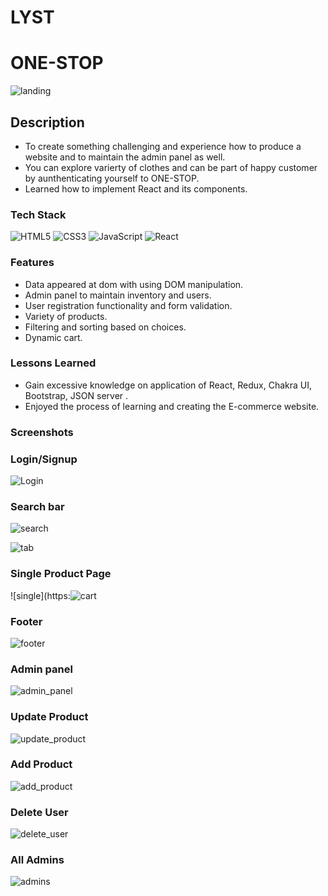 # LYST

# ONE-STOP

![landing](https://user-images.githubusercontent.com/105916551/205904443-0f7bb6eb-a06e-4e4c-8926-c104040ddb79.png)


## Description

- To create something challenging and experience how to produce a website and to maintain the admin panel as well.
- You can explore varierty of clothes and can be part of happy customer by aunthenticating yourself to ONE-STOP.
- Learned how to implement React and its components.

### Tech Stack


![HTML5](https://img.shields.io/badge/html5-%23E34F26.svg?style=for-the-badge&logo=html5&logoColor=white)
![CSS3](https://img.shields.io/badge/css3-%231572B6.svg?style=for-the-badge&logo=css3&logoColor=white)
![JavaScript](https://img.shields.io/badge/javascript-%23323330.svg?style=for-the-badge&logo=javascript&logoColor=%23F7DF1E)
![React](https://img.shields.io/badge/react-%230769AD.svg?style=for-the-badge&logo=react&logoColor=white)


### Features 
- Data appeared at dom with using DOM manipulation.
- Admin panel to maintain inventory and users.
- User registration functionality and form validation.
- Variety of products.
- Filtering and sorting based on choices.
- Dynamic cart. 


### Lessons Learned

- Gain excessive knowledge on application of React, Redux, Chakra UI, Bootstrap, JSON server .
- Enjoyed the process of learning and creating the E-commerce website.


### Screenshots

### Login/Signup

![Login](https://user-images.githubusercontent.com/105916551/205904712-25419e8c-86ac-474a-b6e9-bc8669342201.png)

### Search bar

![search](https://user-images.githubusercontent.com/105916551/205904844-6d67d03e-393b-4db5-b612-af684ed61868.png)

![tab](https://user-images.githubusercontent.com/105916551/205904874-765757e7-c634-4873-a2f3-f9176457ff38.png)

### Single Product Page

![single](https:![cart](https://user-images.githubusercontent.com/105916551/205904920-2e9cfdc3-169c-4082-9c05-e4592ab92083.png)

### Footer

![footer](https://user-images.githubusercontent.com/105916551/205904949-ae75974d-b6ac-4f3f-90fd-32f33687dfa9.png)

### Admin panel

![admin_panel](https://user-images.githubusercontent.com/105916551/205908425-98933cfb-3e72-4903-a32f-c44180046c2c.png)

### Update Product

![update_product](https://user-images.githubusercontent.com/105916551/205908570-d80df530-20b9-485d-a101-026a4352f281.png)

### Add Product

![add_product](https://user-images.githubusercontent.com/105916551/205908634-a36f7b48-38b1-426f-8041-6be52ca18cf6.png)

### Delete User

![delete_user](https://user-images.githubusercontent.com/105916551/205908713-cd3b77d7-acb5-4569-825a-54de063124df.png)

### All Admins

![admins](https://user-images.githubusercontent.com/105916551/205908752-b843373a-5e00-4263-b8b6-f9a638fefb66.png)
